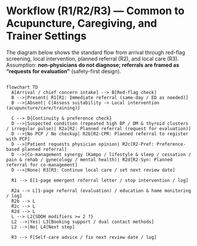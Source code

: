 # Workflow (R1/R2/R3) — Common to Acupuncture, Caregiving, and Trainer Settings

The diagram below shows the standard flow from arrival through red-flag screening, local intervention, planned referral (R2), and local care (R3).  
Assumption: **non-physicians do not diagnose; referrals are framed as “requests for evaluation”** (safety-first design).

```mermaid

flowchart TD
  A[Arrival / chief concern intake] --> B[Red-flag check]
  B -->|Present| R1[R1: Immediate referral (same-day / ED as needed)]
  B -->|Absent| C[Assess suitability -> Local intervention (acupuncture/care/training)]

  C --> D{Continuity & preference check}
  D -->|Suspected condition (repeated high BP / DM & thyroid clusters / irregular pulse)| R2a[R2: Planned referral (request for evaluation)]
  D -->|No PCP / No checkup| R2b[R2-CPR: Planned referral to register with PCP]
  D -->|Patient requests physician opinion| R2c[R2-Pref: Preference-based planned referral]
  D -->|Co-management synergy (Kampo / lifestyle & sleep / cessation / pain & rehab / gynecology / mental health)| R2d[R2-Syn: Planned referral for co-management]
  D -->|None| R3[R3: Continue local care / set next review date]

  R1 --> E[1-page emergent referral letter / stop intervention / log]

  R2a --> L[1-page referral (evaluation) / education & home monitoring / log]
  R2b --> L
  R2c --> L
  R2d --> L
  L --> L2{SDOH modifiers >= 2 ?}
  L2 -->|Yes| L3[Booking support / dual contact methods]
  L2 -->|No| L4[Next step]

  R3 --> F[Self-care advice / fix next review date / log]
